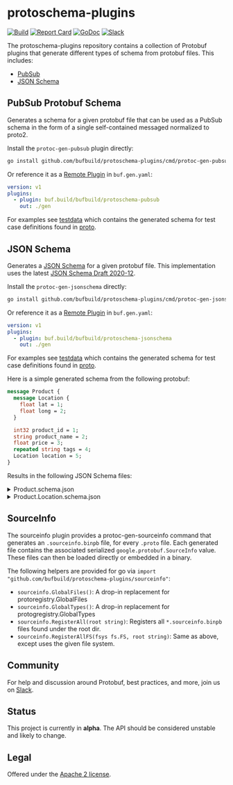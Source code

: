 # protoschema-plugins

[![Build](https://github.com/bufbuild/protoschema-plugins/actions/workflows/ci.yaml/badge.svg?branch=main)][badges_ci]
[![Report Card](https://goreportcard.com/badge/github.com/bufbuild/protoschema-plugins)][badges_goreportcard]
[![GoDoc](https://pkg.go.dev/badge/github.com/bufbuild/protoschema-plugins.svg)][badges_godoc]
[![Slack](https://img.shields.io/badge/slack-buf-%23e01563)][badges_slack]

The protoschema-plugins repository contains a collection of Protobuf plugins that generate different
types of schema from protobuf files. This includes:

- [PubSub](#pubsub-protobuf-schema)
- [JSON Schema](#json-schema)

## PubSub Protobuf Schema

Generates a schema for a given protobuf file that can be used as a PubSub schema in the form of a
single self-contained messaged normalized to proto2.

Install the `protoc-gen-pubsub` plugin directly:

```sh
go install github.com/bufbuild/protoschema-plugins/cmd/protoc-gen-pubsub@latest
```

Or reference it as a [Remote Plugin](https://buf.build/docs/generate/remote-plugins) in `buf.gen.yaml`:

```yaml
version: v1
plugins:
  - plugin: buf.build/bufbuild/protoschema-pubsub
    out: ./gen
```

For examples see [testdata](/internal/testdata/pubsub/) which contains the generated schema for
test case definitions found in [proto](/internal/proto/).

## JSON Schema

Generates a [JSON Schema](https://json-schema.org/) for a given protobuf file. This implementation
uses the latest [JSON Schema Draft 2020-12](https://json-schema.org/draft/2020-12/release-notes).

Install the `protoc-gen-jsonschema` directly:

```sh
go install github.com/bufbuild/protoschema-plugins/cmd/protoc-gen-jsonschema@latest
```

Or reference it as a [Remote Plugin](https://buf.build/docs/generate/remote-plugins) in `buf.gen.yaml`:

```yaml
version: v1
plugins:
  - plugin: buf.build/bufbuild/protoschema-jsonschema
    out: ./gen
```

For examples see [testdata](/internal/testdata/jsonschema/) which contains the generated schema for
test case definitions found in [proto](/internal/proto/).

Here is a simple generated schema from the following protobuf:

```proto
message Product {
  message Location {
    float lat = 1;
    float long = 2;
  }

  int32 product_id = 1;
  string product_name = 2;
  float price = 3;
  repeated string tags = 4;
  Location location = 5;
}
```

Results in the following JSON Schema files:

<details>
<summary>Product.schema.json</summary>

```json
{
  "$schema": "http://json-schema.org/draft-07/schema#",
  "type": "object",
  "properties": {
    "product_id": {
      "type": "integer"
    },
    "product_name": {
      "type": "string"
    },
    "price": {
      "type": "number"
    },
    "tags": {
      "type": "array",
      "items": {
        "type": "string"
      }
    },
    "location": {
      "type": "object",
      "properties": {
        "lat": {
          "type": "number"
        },
        "long": {
          "type": "number"
        }
      },
      "required": ["lat", "long"]
    }
  },
  "required": ["product_id", "product_name", "price", "tags", "location"]
}
```

</details>

<details>
<summary>Product.Location.schema.json</summary>

```json
{
  "$id": "Product.Location.schema.json",
  "$schema": "https://json-schema.org/draft/2020-12/schema",
  "additionalProperties": false,
  "properties": {
    "lat": {
      "anyOf": [
        {
          "type": "number"
        },
        {
          "type": "string"
        },
        {
          "enum": ["NaN", "Infinity", "-Infinity"],
          "type": "string"
        }
      ]
    },
    "long": {
      "anyOf": [
        {
          "type": "number"
        },
        {
          "type": "string"
        },
        {
          "enum": ["NaN", "Infinity", "-Infinity"],
          "type": "string"
        }
      ]
    }
  },
  "type": "object"
}
```

</details>

## SourceInfo

The sourceinfo plugin provides a protoc-gen-sourceinfo command that generates an `.sourceinfo.binpb` file, for every `.proto` file.
Each generated file contains the associated serialized `google.protobuf.SourceInfo` value.
These files can then be loaded directly or embedded in a binary.

The following helpers are provided for go via `import "github.com/bufbuild/protoschema-plugins/sourceinfo"`:

- `sourceinfo.GlobalFiles()`: A drop-in replacement for protoregistry.GlobalFiles
- `sourceinfo.GlobalTypes()`: A drop-in replacement for protogregistry.GlobalTypes
- `sourceinfo.RegisterAll(root string)`: Registers all `*.sourceinfo.binpb` files found under the root dir.
- `sourceinfo.RegisterAllFS(fsys fs.FS, root string)`: Same as above, except uses the given file system.

## Community

For help and discussion around Protobuf, best practices, and more, join us
on [Slack][badges_slack].

## Status

This project is currently in **alpha**. The API should be considered unstable and likely to change.

## Legal

Offered under the [Apache 2 license][license].

[badges_ci]: https://github.com/bufbuild/protoschema-plugins/actions/workflows/ci.yaml
[badges_goreportcard]: https://goreportcard.com/report/github.com/bufbuild/protoschema-plugins
[badges_godoc]: https://pkg.go.dev/github.com/bufbuild/protoschema-plugins
[badges_slack]: https://join.slack.com/t/bufbuild/shared_invite/zt-f5k547ki-dW9LjSwEnl6qTzbyZtPojw
[license]: https://github.com/bufbuild/protoschema-plugins/blob/main/LICENSE.txt
